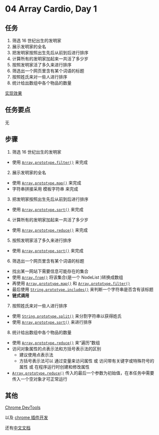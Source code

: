 # 04 Array Cardio, Day 1

## 任务

1. 筛选 16 世纪出生的发明家
2. 展示发明家的全名
3. 把发明家按照出生先后从前到后进行排序
4. 计算所有的发明家加起来一共活了多少岁
5. 按照发明家活了多久来进行排序
6. 筛选出一个网页里含有某个词语的标题
7. 按照姓氏来对一些人进行排序
8. 统计给出数组中各个物品的数量

[实现效果](https://miaolegemie.github.io/Javascript30/04%20-%20Array%20Cardio%20Day%201/)

## 任务要点

无

## 步骤
1. 筛选 16 世纪出生的发明家
  - 使用 [`Array.prototype.filter()`](https://developer.mozilla.org/zh-CN/docs/Web/JavaScript/Reference/Global_Objects/Array/filter) 来完成
2. 展示发明家的全名
  - 使用 [`Array.prototype.map()`](https://developer.mozilla.org/zh-CN/docs/Web/JavaScript/Reference/Global_Objects/Array/map) 来完成
  - 字符串拼接采用 模板字符串 来完成
3. 把发明家按照出生先后从前到后进行排序
  - 使用 [`Array.prototype.sort()`](https://developer.mozilla.org/zh-CN/docs/Web/JavaScript/Reference/Global_Objects/Array/sort) 来完成
4. 计算所有的发明家加起来一共活了多少岁
  - 使用 [`Array.prototype.reduce()`](https://developer.mozilla.org/zh-CN/docs/Web/JavaScript/Reference/Global_Objects/Array/Reduce) 来完成
5. 按照发明家活了多久来进行排序
  - 使用 [`Array.prototype.sort()`](https://developer.mozilla.org/zh-CN/docs/Web/JavaScript/Reference/Global_Objects/Array/sort) 来完成
6. 筛选出一个网页里含有某个词语的标题
  - 找出某一网站下需要信息可能存在的集合
  - 使用 [`Array.from()`](https://developer.mozilla.org/zh-CN/docs/Web/JavaScript/Reference/Global_Objects/Array/from) 将该集合(是一个 NodeList )转换成数组
  - 再使用 [`Array.prototype.map()`](https://developer.mozilla.org/zh-CN/docs/Web/JavaScript/Reference/Global_Objects/Array/map) 和 [`Array.prototype.filter()`](https://developer.mozilla.org/zh-CN/docs/Web/JavaScript/Reference/Global_Objects/Array/filter)
  - 最后使用 [`String.prototype.includes()`](https://developer.mozilla.org/zh-CN/docs/Web/JavaScript/Reference/Global_Objects/String/includes) 来判断一个字符串是否含有该标题
  - **链式调用**
7. 按照姓氏来对一些人进行排序
  - 使用 [`String.prototype.split()`](https://developer.mozilla.org/zh-CN/docs/Web/JavaScript/Reference/Global_Objects/String/split) 来分割字符串以获得姓氏
  - 使用 [`Array.prototype.sort()`](https://developer.mozilla.org/zh-CN/docs/Web/JavaScript/Reference/Global_Objects/Array/sort) 来进行排序
8. 统计给出数组中各个物品的数量
  - 使用 [`Array.prototype.reduce()`](https://developer.mozilla.org/zh-CN/docs/Web/JavaScript/Reference/Global_Objects/Array/Reduce) 来“遍历”数组
  - 访问对象属性的点表示法和方括号表示法的区别
    - 建议使用点表示法
    - 方括号表示法可以 通过变量来访问属性 或 访问带有关键字或特殊符号的属性 或 在程序运行时创建和修改属性
  - [`Array.prototype.reduce()`](https://developer.mozilla.org/zh-CN/docs/Web/JavaScript/Reference/Global_Objects/Array/Reduce) 传入的最后一个参数为初始值，在本任务中需要传入一个空对象才可正常运行

## 其他
[Chrome DevTools](https://developer.chrome.com/devtools)

以及 [chrome 插件开发](https://developer.chrome.com/extensions/getstarted)

还有[中文文档](https://crxdoc-zh.appspot.com/apps/about_apps)
